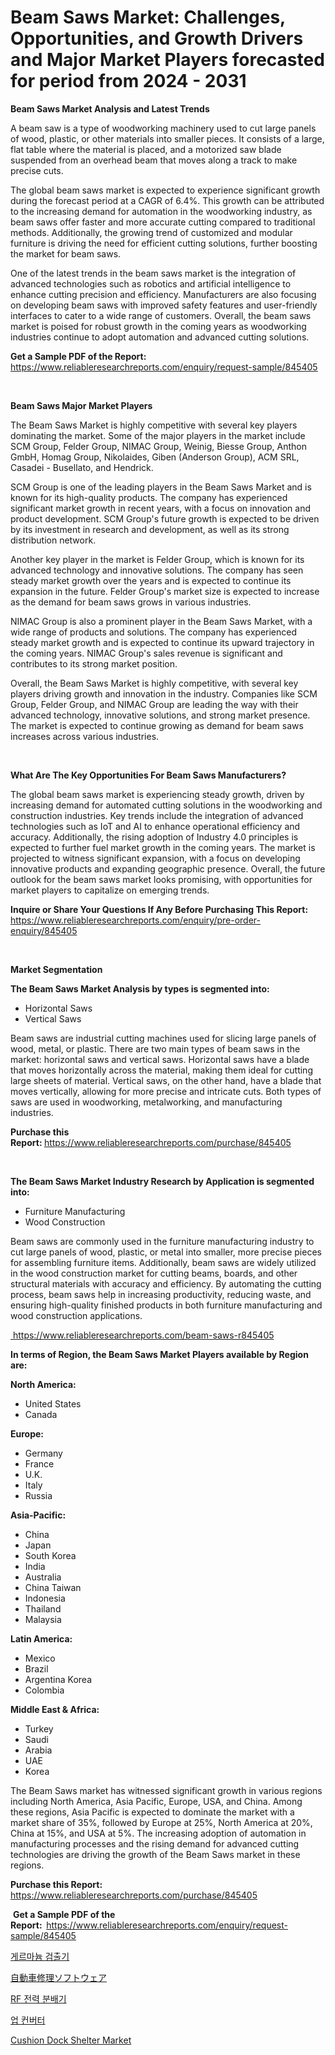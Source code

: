 <p><h1>Beam Saws Market: Challenges, Opportunities, and Growth Drivers and Major Market Players forecasted for period from 2024 - 2031</h1></p><p><strong>Beam Saws Market Analysis and Latest Trends</strong></p>
<p><p>A beam saw is a type of woodworking machinery used to cut large panels of wood, plastic, or other materials into smaller pieces. It consists of a large, flat table where the material is placed, and a motorized saw blade suspended from an overhead beam that moves along a track to make precise cuts.</p><p>The global beam saws market is expected to experience significant growth during the forecast period at a CAGR of 6.4%. This growth can be attributed to the increasing demand for automation in the woodworking industry, as beam saws offer faster and more accurate cutting compared to traditional methods. Additionally, the growing trend of customized and modular furniture is driving the need for efficient cutting solutions, further boosting the market for beam saws.</p><p>One of the latest trends in the beam saws market is the integration of advanced technologies such as robotics and artificial intelligence to enhance cutting precision and efficiency. Manufacturers are also focusing on developing beam saws with improved safety features and user-friendly interfaces to cater to a wide range of customers. Overall, the beam saws market is poised for robust growth in the coming years as woodworking industries continue to adopt automation and advanced cutting solutions.</p></p>
<p><strong>Get a Sample PDF of the Report:&nbsp;</strong> <a href="https://www.reliableresearchreports.com/enquiry/request-sample/845405">https://www.reliableresearchreports.com/enquiry/request-sample/845405</a></p>
<p>&nbsp;</p>
<p><strong>Beam Saws Major Market Players</strong></p>
<p><p>The Beam Saws Market is highly competitive with several key players dominating the market. Some of the major players in the market include SCM Group, Felder Group, NIMAC Group, Weinig, Biesse Group, Anthon GmbH, Homag Group, Nikolaides, Giben (Anderson Group), ACM SRL, Casadei - Busellato, and Hendrick.</p><p>SCM Group is one of the leading players in the Beam Saws Market and is known for its high-quality products. The company has experienced significant market growth in recent years, with a focus on innovation and product development. SCM Group's future growth is expected to be driven by its investment in research and development, as well as its strong distribution network.</p><p>Another key player in the market is Felder Group, which is known for its advanced technology and innovative solutions. The company has seen steady market growth over the years and is expected to continue its expansion in the future. Felder Group's market size is expected to increase as the demand for beam saws grows in various industries.</p><p>NIMAC Group is also a prominent player in the Beam Saws Market, with a wide range of products and solutions. The company has experienced steady market growth and is expected to continue its upward trajectory in the coming years. NIMAC Group's sales revenue is significant and contributes to its strong market position.</p><p>Overall, the Beam Saws Market is highly competitive, with several key players driving growth and innovation in the industry. Companies like SCM Group, Felder Group, and NIMAC Group are leading the way with their advanced technology, innovative solutions, and strong market presence. The market is expected to continue growing as demand for beam saws increases across various industries.</p></p>
<p>&nbsp;</p>
<p><strong>What Are The Key Opportunities For Beam Saws Manufacturers?</strong></p>
<p><p>The global beam saws market is experiencing steady growth, driven by increasing demand for automated cutting solutions in the woodworking and construction industries. Key trends include the integration of advanced technologies such as IoT and AI to enhance operational efficiency and accuracy. Additionally, the rising adoption of Industry 4.0 principles is expected to further fuel market growth in the coming years. The market is projected to witness significant expansion, with a focus on developing innovative products and expanding geographic presence. Overall, the future outlook for the beam saws market looks promising, with opportunities for market players to capitalize on emerging trends.</p></p>
<p><strong>Inquire or Share Your Questions If Any Before Purchasing This Report:</strong> <a href="https://www.reliableresearchreports.com/enquiry/pre-order-enquiry/845405">https://www.reliableresearchreports.com/enquiry/pre-order-enquiry/845405</a></p>
<p>&nbsp;</p>
<p><strong>Market Segmentation</strong></p>
<p><strong>The Beam Saws Market Analysis by types is segmented into:</strong></p>
<p><ul><li>Horizontal Saws</li><li>Vertical Saws</li></ul></p>
<p><p>Beam saws are industrial cutting machines used for slicing large panels of wood, metal, or plastic. There are two main types of beam saws in the market: horizontal saws and vertical saws. Horizontal saws have a blade that moves horizontally across the material, making them ideal for cutting large sheets of material. Vertical saws, on the other hand, have a blade that moves vertically, allowing for more precise and intricate cuts. Both types of saws are used in woodworking, metalworking, and manufacturing industries.</p></p>
<p><strong>Purchase this Report:&nbsp;</strong><a href="https://www.reliableresearchreports.com/purchase/845405">https://www.reliableresearchreports.com/purchase/845405</a></p>
<p>&nbsp;</p>
<p><strong>The Beam Saws Market Industry Research by Application is segmented into:</strong></p>
<p><ul><li>Furniture Manufacturing</li><li>Wood Construction</li></ul></p>
<p><p>Beam saws are commonly used in the furniture manufacturing industry to cut large panels of wood, plastic, or metal into smaller, more precise pieces for assembling furniture items. Additionally, beam saws are widely utilized in the wood construction market for cutting beams, boards, and other structural materials with accuracy and efficiency. By automating the cutting process, beam saws help in increasing productivity, reducing waste, and ensuring high-quality finished products in both furniture manufacturing and wood construction applications.</p></p>
<p><a href="https://www.reliableresearchreports.com/beam-saws-r845405">&nbsp;https://www.reliableresearchreports.com/beam-saws-r845405</a></p>
<p><strong>In terms of Region, the Beam Saws Market Players available by Region are:</strong></p>
<p>
    <p> <strong> North America: </strong>
        <ul>
            <li>United States</li>
            <li>Canada</li>
        </ul>
        </p> 
    <p> <strong> Europe: </strong>
        <ul>
            <li>Germany</li>
            <li>France</li>
            <li>U.K.</li>
            <li>Italy</li>
            <li>Russia</li>
        </ul>
        </p> 
    <p> <strong> Asia-Pacific: </strong>
        <ul>
            <li>China</li>
            <li>Japan</li>
            <li>South Korea</li>
            <li>India</li>
            <li>Australia</li>
            <li>China Taiwan</li>
            <li>Indonesia</li>
            <li>Thailand</li>
            <li>Malaysia</li>
        </ul>
        </p> 
    <p> <strong> Latin America: </strong>
        <ul>
            <li>Mexico</li>
            <li>Brazil</li>
            <li>Argentina Korea</li>
            <li>Colombia</li>
        </ul>
        </p> 
    <p> <strong> Middle East & Africa: </strong>
        <ul>
            <li>Turkey</li>
            <li>Saudi</li>
            <li>Arabia</li>
            <li>UAE</li>
            <li>Korea</li>
        </ul>
    </p>
    </p>
<p><p>The Beam Saws market has witnessed significant growth in various regions including North America, Asia Pacific, Europe, USA, and China. Among these regions, Asia Pacific is expected to dominate the market with a market share of 35%, followed by Europe at 25%, North America at 20%, China at 15%, and USA at 5%. The increasing adoption of automation in manufacturing processes and the rising demand for advanced cutting technologies are driving the growth of the Beam Saws market in these regions.</p></p>
<p><strong>Purchase this Report: </strong><a href="https://www.reliableresearchreports.com/purchase/845405">https://www.reliableresearchreports.com/purchase/845405</a></p>
<p>&nbsp;<strong>Get a Sample PDF of the Report:&nbsp;&nbsp;</strong><a href="https://www.reliableresearchreports.com/enquiry/request-sample/845405">https://www.reliableresearchreports.com/enquiry/request-sample/845405</a></p>
<p><strong></strong></p>
<p><p><a href="https://github.com/CliftonFisher9067/Market-Research-Report-List-1/blob/main/613756426582.md">게르마늄 검출기</a></p><p><a href="https://medium.com/@levihamilton5801940/%E6%AC%A1%E3%81%AE%E6%96%87%E7%AB%A0%E3%82%92%E6%97%A5%E6%9C%AC%E8%AA%9E%E3%81%AB%E7%BF%BB%E8%A8%B3%E3%81%99%E3%82%8B%E3%81%A8-%E8%BB%8A%E3%81%AE%E4%BF%AE%E7%90%86%E3%82%BD%E3%83%95%E3%83%88%E3%82%A6%E3%82%A7%E3%82%A2%E5%B8%82%E5%A0%B4%E8%AA%BF%E6%9F%BB%E3%83%AC%E3%83%9D%E3%83%BC%E3%83%88-%E3%81%9D%E3%81%AE%E6%AD%B4%E5%8F%B2%E3%81%A82024%E5%B9%B4%E3%81%8B%E3%82%892031%E5%B9%B4%E3%81%BE%E3%81%A7%E3%81%AE%E4%BA%88%E6%B8%AC-%E3%81%A8%E3%81%AA%E3%82%8A%E3%81%BE%E3%81%99-19860a40c7dc">自動車修理ソフトウェア</a></p><p><a href="https://medium.com/@jodyomenick905/rf-%EC%A0%84%EC%9B%90-%EB%B6%84%EB%B0%B0%EA%B8%B0-%EC%8B%9C%EC%9E%A5-%EB%B6%84%EC%84%9D-%EA%B7%B8-cagr-%EC%8B%9C%EC%9E%A5-%EC%84%B8%EB%B6%84%ED%99%94-%EB%B0%8F-%EA%B8%80%EB%A1%9C%EB%B2%8C-%EC%82%B0%EC%97%85-%EA%B0%9C%EC%9A%94-bc4dbdfe2910">RF 전력 분배기</a></p><p><a href="https://medium.com/@johnsonlowe2023_38650/%EC%97%85-%EC%BB%A8%EB%B2%84%ED%84%B0-%EC%8B%9C%EC%9E%A5-%EC%A0%90%EC%9C%A0%EC%9C%A8-%EC%A7%84%ED%99%94-%EB%B0%8F-%EC%8B%9C%EC%9E%A5-%EC%84%B1%EC%9E%A5-%EC%B6%94%EC%9D%B4-2024%EB%85%84-2031%EB%85%84-2844c15ff559">업 컨버터</a></p><p><a href="https://github.com/dx0328/Market-Research-Report-List-2/blob/main/cushion-dock-shelter-market.md">Cushion Dock Shelter Market</a></p></p>